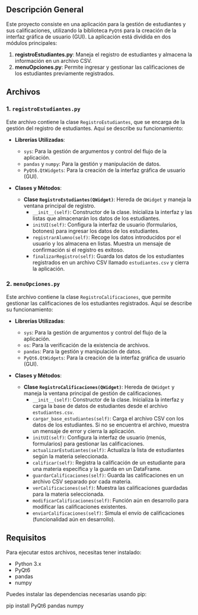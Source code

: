 ## Descripción General

Este proyecto consiste en una aplicación para la gestión de estudiantes y sus calificaciones, utilizando la biblioteca `PyQt6` para la creación de la interfaz gráfica de usuario (GUI). La aplicación está dividida en dos módulos principales:

1. **registroEstudiantes.py**: Maneja el registro de estudiantes y almacena la información en un archivo CSV.
2. **menuOpciones.py**: Permite ingresar y gestionar las calificaciones de los estudiantes previamente registrados.

## Archivos

### 1. `registroEstudiantes.py`

Este archivo contiene la clase `RegistroEstudiantes`, que se encarga de la gestión del registro de estudiantes. Aquí se describe su funcionamiento:

- **Librerías Utilizadas**:
  - `sys`: Para la gestión de argumentos y control del flujo de la aplicación.
  - `pandas` y `numpy`: Para la gestión y manipulación de datos.
  - `PyQt6.QtWidgets`: Para la creación de la interfaz gráfica de usuario (GUI).

- **Clases y Métodos**:
  - **Clase `RegistroEstudiantes(QWidget)`**: Hereda de `QWidget` y maneja la ventana principal de registro.
    - `__init__(self)`: Constructor de la clase. Inicializa la interfaz y las listas que almacenarán los datos de los estudiantes.
    - `initUI(self)`: Configura la interfaz de usuario (formularios, botones) para ingresar los datos de los estudiantes.
    - `registrarAlumno(self)`: Recoge los datos introducidos por el usuario y los almacena en listas. Muestra un mensaje de confirmación si el registro es exitoso.
    - `finalizarRegistro(self)`: Guarda los datos de los estudiantes registrados en un archivo CSV llamado `estudiantes.csv` y cierra la aplicación.

### 2. `menuOpciones.py`

Este archivo contiene la clase `RegistroCalificaciones`, que permite gestionar las calificaciones de los estudiantes registrados. Aquí se describe su funcionamiento:

- **Librerías Utilizadas**:
  - `sys`: Para la gestión de argumentos y control del flujo de la aplicación.
  - `os`: Para la verificación de la existencia de archivos.
  - `pandas`: Para la gestión y manipulación de datos.
  - `PyQt6.QtWidgets`: Para la creación de la interfaz gráfica de usuario (GUI).

- **Clases y Métodos**:
  - **Clase `RegistroCalificaciones(QWidget)`**: Hereda de `QWidget` y maneja la ventana principal de gestión de calificaciones.
    - `__init__(self)`: Constructor de la clase. Inicializa la interfaz y carga la base de datos de estudiantes desde el archivo `estudiantes.csv`.
    - `cargar_base_estudiantes(self)`: Carga el archivo CSV con los datos de los estudiantes. Si no se encuentra el archivo, muestra un mensaje de error y cierra la aplicación.
    - `initUI(self)`: Configura la interfaz de usuario (menús, formularios) para gestionar las calificaciones.
    - `actualizarEstudiantes(self)`: Actualiza la lista de estudiantes según la materia seleccionada.
    - `calificar(self)`: Registra la calificación de un estudiante para una materia específica y la guarda en un DataFrame.
    - `guardarCalificaciones(self)`: Guarda las calificaciones en un archivo CSV separado por cada materia.
    - `verCalificaciones(self)`: Muestra las calificaciones guardadas para la materia seleccionada.
    - `modificarCalificaciones(self)`: Función aún en desarrollo para modificar las calificaciones existentes.
    - `enviarCalificaciones(self)`: Simula el envío de calificaciones (funcionalidad aún en desarrollo).

## Requisitos

Para ejecutar estos archivos, necesitas tener instalado:
- Python 3.x
- PyQt6
- pandas
- numpy

Puedes instalar las dependencias necesarias usando pip:

pip install PyQt6 pandas numpy
